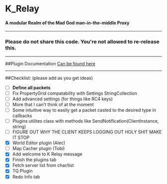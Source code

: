 # K_Relay
#### A modular Realm of the Mad God man-in-the-middle Proxy

-----------------------------------------------------------

### Please do not share this code. You're not allowed to re-release this.

-----------------------------------------------------------

##Plugin Documentation
[Can be found here](../master/PLUGIN%20DOCUMENTATION.md)

-----------------------------------------------------------

##Checklist: (please add as you get ideas)
- [ ] **Define all packets**
- [ ] Fix PropertyGrid compatability with Settings StringCollection
- [ ] Add advanced settings (for things like RC4 keys)
- [ ] More that I can't think of at the moment
- [ ] Some intuitive way to easily get a packet casted to the desired type in callbacks
- [ ] Plugins utilites class with methods like SendNotification(ClientInstance, string)
- [ ] FIGURE OUT WHY THE CLIENT KEEPS LOGGING OUT HOLY SHIT MAKE IT STOP
- [x] World Editor plugin (Alec)
- [ ] Map Cacher plugin (Tobi)
- [x] Add welcome to K Relay message
- [x] Finish the plugins tab
- [x] Fetch server list from char/list
- [x] TQ Plugin
- [x] Redo Info tab
